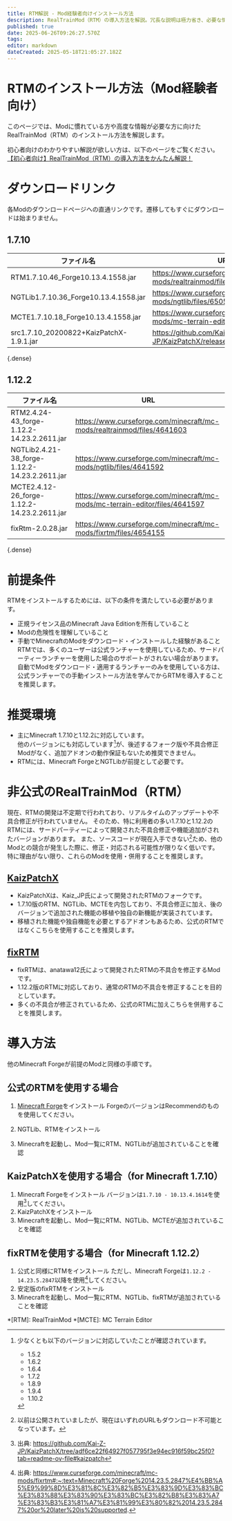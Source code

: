```yaml
---
title: RTM解説 - Mod経験者向けインストール方法
description: RealTrainMod（RTM）の導入方法を解説。冗長な説明は極力省き、必要な情報とダウンロードページへの直行リンクを掲載。またKaizPatchXやfixRTMの導入方法も解説。
published: true
date: 2025-06-26T09:26:27.570Z
tags: 
editor: markdown
dateCreated: 2025-05-18T21:05:27.182Z
---
```


# RTMのインストール方法（Mod経験者向け）
このページでは、Modに慣れている方や高度な情報が必要な方に向けたRealTrainMod（RTM）のインストール方法を解説します。

初心者向けのわかりやすい解説が欲しい方は、以下のページをご覧ください。
[【初心者向け】RealTrainMod（RTM）の導入方法をかんたん解説！](/ja/getting-started/installing)

# ダウンロードリンク
各Modのダウンロードページへの直通リンクです。遷移してもすぐにダウンロードは始まりません。

## 1.7.10
| ファイル名                              | URL                                                                          |
| --------------------------------------- | ---------------------------------------------------------------------------- |
| RTM1.7.10.46_Forge10.13.4.1558.jar      | https://www.curseforge.com/minecraft/mc-mods/realtrainmod/files/6505479      |
| NGTLib1.7.10.36_Forge10.13.4.1558.jar   | https://www.curseforge.com/minecraft/mc-mods/ngtlib/files/6505474            |
| MCTE1.7.10.18_Forge10.13.4.1558.jar     | https://www.curseforge.com/minecraft/mc-mods/mc-terrain-editor/files/4030456 |
| src1.7.10_20200822+KaizPatchX-1.9.1.jar | https://github.com/Kai-Z-JP/KaizPatchX/releases/tag/v1.9.1                   |
{.dense}

## 1.12.2
| ファイル名                                    | URL                                                                          |
| --------------------------------------------- | ---------------------------------------------------------------------------- |
| RTM2.4.24-43_forge-1.12.2-14.23.2.2611.jar    | https://www.curseforge.com/minecraft/mc-mods/realtrainmod/files/4641603      |
| NGTLib2.4.21-38_forge-1.12.2-14.23.2.2611.jar | https://www.curseforge.com/minecraft/mc-mods/ngtlib/files/4641592            |
| MCTE2.4.12-26_forge-1.12.2-14.23.2.2611.jar   | https://www.curseforge.com/minecraft/mc-mods/mc-terrain-editor/files/4641597 |
| fixRtm-2.0.28.jar                             | https://www.curseforge.com/minecraft/mc-mods/fixrtm/files/4654155            |
{.dense}

# 前提条件
RTMをインストールするためには、以下の条件を満たしている必要があります。
* 正規ライセンス品のMinecraft Java Editionを所有していること
* Modの危険性を理解していること
* 手動でMinecraftのModをダウンロード・インストールした経験があること
  RTMでは、多くのユーザーは公式ランチャーを使用しているため、サードパーティーランチャーを使用した場合のサポートがされない場合があります。
  自動でModをダウンロード・適用するランチャーのみを使用している方は、公式ランチャーでの手動インストール方法を学んでからRTMを導入することを推奨します。
  
# 推奨環境
* 主にMinecraft 1.7.10と1.12.2に対応しています。  
  他のバージョンにも対応しています[^1]が、後述するフォーク版や不具合修正Modがなく、追加アドオンの動作保証もないため推奨できません。
* RTMには、Minecraft ForgeとNGTLibが前提として必要です。

# 非公式のRealTrainMod（RTM）
現在、RTMの開発は不定期で行われており、リアルタイムのアップデートや不具合修正が行われていません。
そのため、特に利用者の多い1.7.10と1.12.2のRTMには、サードパーティーによって開発された不具合修正や機能追加がされたバージョンがあります。
また、ソースコードが現在入手できない[^2]ため、他のModとの競合が発生した際に、修正・対応される可能性が限りなく低いです。
特に理由がない限り、これらのModを使用・併用することを推奨します。

## [KaizPatchX](https://github.com/Kai-Z-JP/KaizPatchX)
- KaizPatchXは、Kaiz_JP氏によって開発されたRTMのフォークです。
- 1.7.10版のRTM、NGTLib、MCTEを内包しており、不具合修正に加え、後のバージョンで追加された機能の移植や独自の新機能が実装されています。
- 移植された機能や独自機能を必要とするアドオンもあるため、公式のRTMではなくこちらを使用することを推奨します。

## [fixRTM](https://www.curseforge.com/minecraft/mc-mods/fixrtm)
- fixRTMは、anatawa12氏によって開発されたRTMの不具合を修正するModです。
- 1.12.2版のRTMに対応しており、通常のRTMの不具合を修正することを目的としています。
- 多くの不具合が修正されているため、公式のRTMに加えこちらを併用することを推奨します。

# 導入方法
他のMinecraft Forgeが前提のModと同様の手順です。  

## 公式のRTMを使用する場合
1. [Minecraft Forge](https://files.minecraftforge.net/net/minecraftforge/forge/)をインストール
ForgeのバージョンはRecommendのものを使用してください。

2. NGTLib、RTMをインストール
3. Minecraftを起動し、Mod一覧にRTM、NGTLibが追加されていることを確認

## KaizPatchXを使用する場合（for Minecraft 1.7.10）
1. Minecraft Forgeをインストール
   バージョンは`1.7.10 - 10.13.4.1614`を使用[^3]してください。
2. KaizPatchXをインストール
3. Minecraftを起動し、Mod一覧にRTM、NGTLib、MCTEが追加されていることを確認

## fixRTMを使用する場合（for Minecraft 1.12.2）
1. 公式と同様にRTMをインストール
   ただし、Minecraft Forgeは`1.12.2 - 14.23.5.2847`以降を使用[^4]してください。
2. 安定版のfixRTMをインストール
3. Minecraftを起動し、Mod一覧にRTM、NGTLib、fixRTMが追加されていることを確認

[^1]: 少なくとも以下のバージョンに対応していたことが確認されています。
    - 1.5.2
    - 1.6.2
    - 1.6.4
    - 1.7.2
    - 1.8.9
    - 1.9.4
    - 1.10.2
[^2]: 以前は公開されていましたが、現在はいずれのURLもダウンロード不可能となっています。
[^3]: 出典: https://github.com/Kai-Z-JP/KaizPatchX/tree/adf6ce22f64927f057795f3e94ec916f59bc25f0?tab=readme-ov-file#kaizpatch
[^4]: 出典: https://www.curseforge.com/minecraft/mc-mods/fixrtm#:~:text=Minecraft%20Forge%2014.23.5.2847%E4%BB%A5%E9%99%8D%E3%81%8C%E3%82%B5%E3%83%9D%E3%83%BC%E3%83%88%E3%83%90%E3%83%BC%E3%82%B8%E3%83%A7%E3%83%B3%E3%81%A7%E3%81%99%E3%80%82%2014.23.5.2847%20or%20later%20is%20supported.

*[RTM]: RealTrainMod
*[MCTE]: MC Terrain Editor